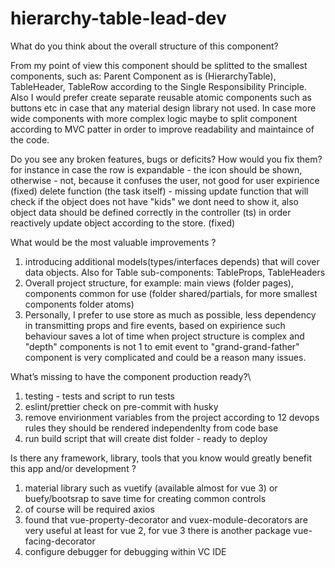 # hierarchy-table-lead-dev
What do you think about the overall structure of this component?

From my point of view this component should be splitted to the smallest components, such as: Parent Component as is (HierarchyTable), TableHeader, TableRow according to the Single Responsibility Principle. Also I would prefer create separate reusable atomic components such as buttons etc in case that any material design library not used. In case more wide components with more complex logic maybe to split component according to MVC patter in order to improve readability and maintaince of the code.

Do you see any broken features, bugs or deficits? How would you fix them?
for instance in case the row is expandable - the icon should be shown, otherwise - not, because it confuses the user, not good for user expirience (fixed)
delete function (the task itself) - missing update function that will check if the object does not have "kids" we dont need to show it, also object data should be defined correctly in the controller (ts) in order reactively update object according to the store. (fixed)

What would be the most valuable improvements ?
1. introducing additional models(types/interfaces depends) that will cover data objects. Also for Table sub-components: TableProps, TableHeaders
2. Overall project structure, for example: main views (folder pages), components common for use (folder shared/partials, for more smallest components folder atoms)
3. Personally, I prefer to use store as much as possible, less dependency in transmitting props and fire events, based on expirience such behaviour saves a lot of time when project structure is complex and "depth" components is not 1 to emit event to "grand-grand-father" component is very complicated and could be a reason many issues.

What’s missing to have the component production ready?\
1) testing - tests and script to run tests
2) eslint/prettier check on pre-commit with husky
3) remove envirionment variables from the project according to 12 devops rules they should be rendered independenlty from code base
4) run build script that will create dist folder - ready to deploy

Is there any framework, library, tools that you know would greatly benefit this app
and/or development ?

1) material library such as vuetify (available almost for vue 3) or buefy/bootsrap to save time for creating common controls
2) of course will be required axios 
3) found that vue-property-decorator and vuex-module-decorators are very useful at least for vue 2, for vue 3 there is another package vue-facing-decorator
4) configure debugger for debugging within VC IDE 
